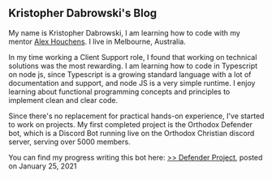 ## Kristopher Dabrowski's Blog

My name is Kristopher Dabrowski, I am learning how to code with my mentor [Alex Houchens](https://www.linkedin.com/in/gregory-houchens/). I live in Melbourne, Australia.

In my time working a Client Support role, I found that working on technical solutions was the most rewarding. I am learning how to code in Typescript on node js, since Typescript is a growing standard language with a lot of documentation and support, and node JS is a very simple runtime. I enjoy learning about functional programming concepts and principles to implement clean and clear code.

Since there's no replacement for practical hands-on experience, I've started to work on projects. My first completed project is the Orthodox Defender bot, which is a Discord Bot running live on the Orthodox Christian discord server, serving over 5000 members.

You can find my progress writing this bot here: [>> Defender Project](defenderProject.md), posted on January 25, 2021
